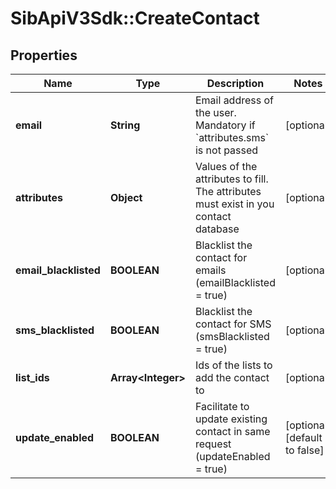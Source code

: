 # SibApiV3Sdk::CreateContact

## Properties
Name | Type | Description | Notes
------------ | ------------- | ------------- | -------------
**email** | **String** | Email address of the user. Mandatory if &#x60;attributes.sms&#x60; is not passed | [optional] 
**attributes** | **Object** | Values of the attributes to fill. The attributes must exist in you contact database | [optional] 
**email_blacklisted** | **BOOLEAN** | Blacklist the contact for emails (emailBlacklisted &#x3D; true) | [optional] 
**sms_blacklisted** | **BOOLEAN** | Blacklist the contact for SMS (smsBlacklisted &#x3D; true) | [optional] 
**list_ids** | **Array&lt;Integer&gt;** | Ids of the lists to add the contact to | [optional] 
**update_enabled** | **BOOLEAN** | Facilitate to update existing contact in same request (updateEnabled &#x3D; true) | [optional] [default to false]


